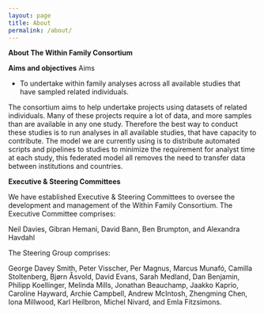 ```yaml
---
layout: page
title: About
permalink: /about/
---
```


**About The Within Family Consortium**

**Aims and objectives**
Aims
+ To undertake within family analyses across all available studies that have sampled related individuals. 

The consortium aims to help undertake projects using datasets of related individuals. Many of these projects require a lot of data, and more samples than are available in any one study. Therefore the best way to conduct these studies is to run analyses in all available studies, that have capacity to contribute. The model we are currently using is to distribute automated scripts and pipelines to studies to minimize the requirement for analyst time at each study, this federated model all removes the need to transfer data between institutions and countries. 

**Executive & Steering Committees**

We have established Executive & Steering Committees to oversee the development and management of the Within Family Consortium. The Executive Committee comprises:

Neil Davies, Gibran Hemani, David Bann, Ben Brumpton, and Alexandra Havdahl

The Steering Group comprises:

George Davey Smith, Peter Visscher, Per Magnus, Marcus Munafó, Camilla Stoltenberg, Bjørn Åsvold, David Evans, Sarah Medland, Dan Benjamin, Philipp Koellinger, Melinda Mills, Jonathan Beauchamp, Jaakko Kaprio, Caroline Hayward, Archie Campbell, Andrew McIntosh, Zhengming Chen, Iona  Millwood, Karl Heilbron, Michel Nivard, and Emla Fitzsimons.
